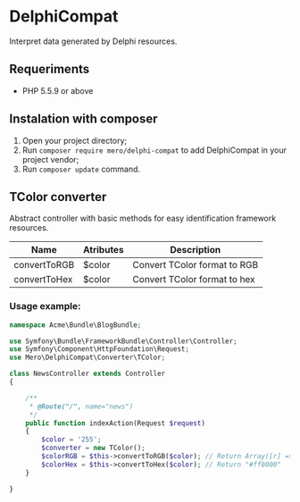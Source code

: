 DelphiCompat
============

Interpret data generated by Delphi resources.

Requeriments
------------

- PHP 5.5.9 or above

Instalation with composer
-------------------------

1. Open your project directory;
2. Run `composer require mero/delphi-compat` to add DelphiCompat in your project vendor;
3. Run `composer update` command.

TColor converter
----------------

Abstract controller with basic methods for easy identification framework resources.

| Name                         | Atributes   | Description                           |
| ---------------------------- | ------------| ------------------------------------- |
| convertToRGB                 | $color      | Convert TColor format to RGB          |
| convertToHex                 | $color      | Convert TColor format to hex          |


### Usage example:
```php
namespace Acme\Bundle\BlogBundle;

use Symfony\Bundle\FrameworkBundle\Controller\Controller;
use Symfony\Component\HttpFoundation\Request;
use Mero\DelphiCompat\Converter\TColor;

class NewsController extends Controller
{

    /**
     * @Route("/", name="news")
     */
    public function indexAction(Request $request)
    {
        $color = '255';
        $converter = new TColor();
        $colorRGB = $this->convertToRGB($color); // Return Array([r] => 255, [g] => 0, [b] => 0)
        $colorHex = $this->convertToHex($color); // Return "#ff0000"
    }

}
```
